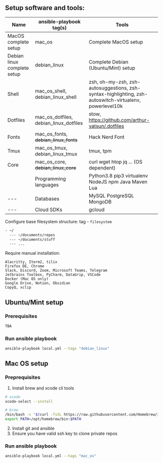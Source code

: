 
## Setup software and tools:
| Name                       | ansible-playbook tag(s)                 | Tools                                                                                                 |
|----------------------------|-----------------------------------------|-------------------------------------------------------------------------------------------------------|
| MacOS complete setup       | mac_os                                  | Complete MacOS setup                                                                                  |
| Debian linux complete setup | debian_linux                            | Complete Debian (Ubuntu/Mint) setup                                                                   |
| Shell                      | mac_os_shell, debian_linux_shell        | zsh, oh-my-zsh, zsh-autosuggestions, zsh-syntax-highlighting, zsh-autoswitch-virtualenv, powerlevel10k |
| Dotfiles                   | mac_os_dotfiles,  debian_linux_dotfiles | stow, https://github.com/arthur-yatsun/.dotfiles                                                      |
| Fonts                      | mac_os_fonts, ~~debian_linux_fonts~~    | Hack Nerd Font                                                                                        |
| Tmux                       | mac_os_tmux, debian_linux_tmux          | tmux, tpm                                                                                             |
| Core                       | mac_os_core, ~~debian_linux_core~~      | curl wget htop jq ... (OS dependent)                                                                  |
|                            | Programming languages                   | Python3.8 pip3 virtualenv NodeJS npm Java Maven Lua                                                   |
| ---                        | Databases                               | MySQL PostgreSQL MongoDB                                                                              |
| ---                        | Cloud SDKs                              | gcloud                                                                                                |


 

Configure base filesystem structure:
tag - `filesystem`
```bash
- ~/ 
  --- ~/documents/repos
  --- ~/documents/stuff
  --- ...
```


Require manual installation: 
```
Alacritty, Iterm2, tilix
Firefox DE, Chrome
Slack, Discord, Zoom, Microsoft Teams, Telegram
Jetbrains Toolbox, PyCharm, DataGrip, VSCode
Docker (Mac OS only)
Google Drive, Notion, Obsidian
CopyQ, xclip
```

## Ubuntu/Mint setup

### Prerequisites

```bash
TBA
```

### Run ansible playbook

```bash
ansible-playbook local.yml --tags "debian_linux"
```

## Mac OS setup

### Preprequisites
1. Install brew and xcode cli tools
```bash
# xcode
xcode-select --install

# brew
/bin/bash -c "$(curl -fsSL https://raw.githubusercontent.com/Homebrew/install/master/install.sh)"
export PATH=/opt/homebrew/bin:$PATH
```

2. Install git and ansible
3. Ensure you have valid ssh key to clone private repos

### Run ansible playbook

```bash
ansible-playbook local.yml --tags "mac_os"
```

